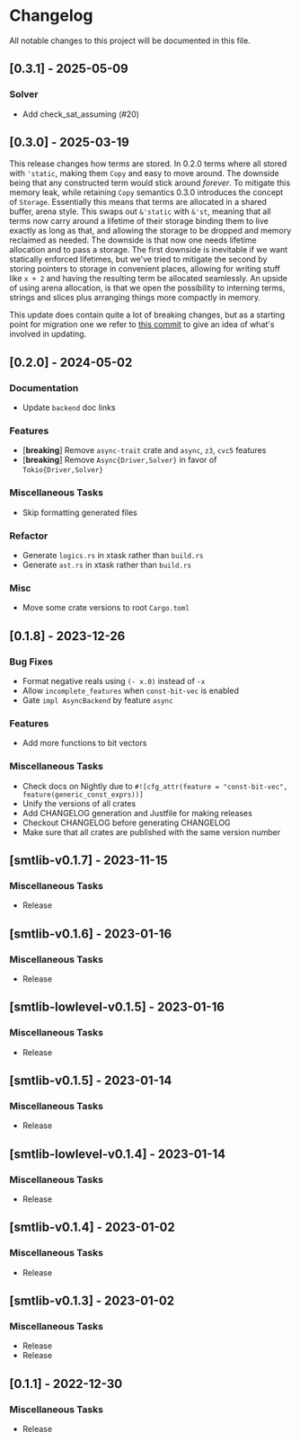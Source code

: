 # Changelog

All notable changes to this project will be documented in this file.

## [0.3.1] - 2025-05-09

### Solver

- Add check_sat_assuming (#20)

<!-- generated by git-cliff -->
## [0.3.0] - 2025-03-19

This release changes how terms are stored. In 0.2.0 terms where all stored with `'static`, making them `Copy` and easy to move around. The downside being that any constructed term would stick around _forever_. To mitigate this memory leak, while retaining `Copy` semantics 0.3.0 introduces the concept of `Storage`. Essentially this means that terms are allocated in a shared buffer, arena style. This swaps out `&'static` with `&'st`, meaning that all terms now carry around a lifetime of their storage binding them to live exactly as long as that, and allowing the storage to be dropped and memory reclaimed as needed. The downside is that now one needs lifetime allocation and to pass a storage. The first downside is inevitable if we want statically enforced lifetimes, but we've tried to mitigate the second by storing pointers to storage in convenient places, allowing for writing stuff like `x + 2` and having the resulting term be allocated seamlessly. An upside of using arena allocation, is that we open the possibility to interning terms, strings and slices plus arranging things more compactly in memory.

This update does contain quite a lot of breaking changes, but as a starting point for migration one we refer to [this commit](https://github.com/oembo-sse/slang/commit/194bb0f2106aa1854945f1dbc157e6ae9b26252a#diff-4ef84642e5c787de42f15b2c76f64c22bf07ffcd97f3b34ea8637035f7266caf) to give an idea of what's involved in updating.

## [0.2.0] - 2024-05-02

### Documentation

- Update `backend` doc links

### Features

- [**breaking**] Remove `async-trait` crate and `async`, `z3`, `cvc5` features
- [**breaking**] Remove `Async{Driver,Solver}` in favor of `Tokio{Driver,Solver}`

### Miscellaneous Tasks

- Skip formatting generated files

### Refactor

- Generate `logics.rs` in xtask rather than `build.rs`
- Generate `ast.rs` in xtask rather than `build.rs`

### Misc

- Move some crate versions to root `Cargo.toml`

<!-- generated by git-cliff -->
## [0.1.8] - 2023-12-26

### Bug Fixes

- Format negative reals using `(- x.0)` instead of `-x`
- Allow `incomplete_features` when `const-bit-vec` is enabled
- Gate `impl AsyncBackend` by feature `async`

### Features

- Add more functions to bit vectors

### Miscellaneous Tasks

- Check docs on Nightly due to `#![cfg_attr(feature = "const-bit-vec", feature(generic_const_exprs))]`
- Unify the versions of all crates
- Add CHANGELOG generation and Justfile for making releases
- Checkout CHANGELOG before generating CHANGELOG
- Make sure that all crates are published with the same version number

## [smtlib-v0.1.7] - 2023-11-15

### Miscellaneous Tasks

- Release

## [smtlib-v0.1.6] - 2023-01-16

### Miscellaneous Tasks

- Release

## [smtlib-lowlevel-v0.1.5] - 2023-01-16

### Miscellaneous Tasks

- Release

## [smtlib-v0.1.5] - 2023-01-14

### Miscellaneous Tasks

- Release

## [smtlib-lowlevel-v0.1.4] - 2023-01-14

### Miscellaneous Tasks

- Release

## [smtlib-v0.1.4] - 2023-01-02

### Miscellaneous Tasks

- Release

## [smtlib-v0.1.3] - 2023-01-02

### Miscellaneous Tasks

- Release
- Release

## [0.1.1] - 2022-12-30

### Miscellaneous Tasks

- Release

<!-- generated by git-cliff -->
